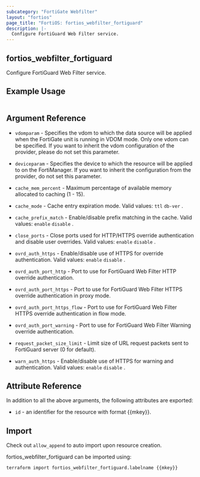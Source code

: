 ```yaml
---
subcategory: "FortiGate Webfilter"
layout: "fortios"
page_title: "FortiOS: fortios_webfilter_fortiguard"
description: |-
  Configure FortiGuard Web Filter service.
---
```


## fortios_webfilter_fortiguard
Configure FortiGuard Web Filter service.

## Example Usage

```hcl

```

## Argument Reference
* `vdomparam` - Specifies the vdom to which the data source will be applied when the FortiGate unit is running in VDOM mode. Only one vdom can be specified. If you want to inherit the vdom configuration of the provider, please do not set this parameter.
* `deviceparam` - Specifies the device to which the resource will be applied to on the FortiManager. If you want to inherit the configuration from the provider, do not set this parameter.

* `cache_mem_percent` - Maximum percentage of available memory allocated to caching (1 - 15).
* `cache_mode` - Cache entry expiration mode. Valid values: `ttl` `db-ver` .
* `cache_prefix_match` - Enable/disable prefix matching in the cache. Valid values: `enable` `disable` .
* `close_ports` - Close ports used for HTTP/HTTPS override authentication and disable user overrides. Valid values: `enable` `disable` .
* `ovrd_auth_https` - Enable/disable use of HTTPS for override authentication. Valid values: `enable` `disable` .
* `ovrd_auth_port_http` - Port to use for FortiGuard Web Filter HTTP override authentication.
* `ovrd_auth_port_https` - Port to use for FortiGuard Web Filter HTTPS override authentication in proxy mode.
* `ovrd_auth_port_https_flow` - Port to use for FortiGuard Web Filter HTTPS override authentication in flow mode.
* `ovrd_auth_port_warning` - Port to use for FortiGuard Web Filter Warning override authentication.
* `request_packet_size_limit` - Limit size of URL request packets sent to FortiGuard server (0 for default).
* `warn_auth_https` - Enable/disable use of HTTPS for warning and authentication. Valid values: `enable` `disable` .

## Attribute Reference

In addition to all the above arguments, the following attributes are exported:
* `id` - an identifier for the resource with format {{mkey}}.

## Import

Check out `allow_append` to auto import upon resource creation.

fortios_webfilter_fortiguard can be imported using:
```sh
terraform import fortios_webfilter_fortiguard.labelname {{mkey}}
```
